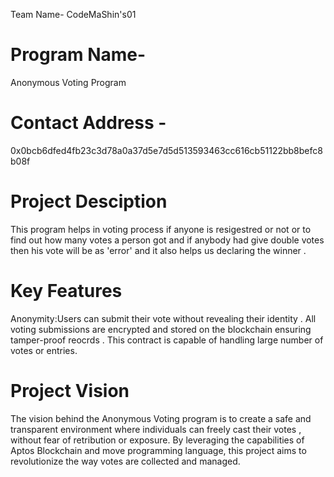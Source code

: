 Team Name- 
CodeMaShin's01
<h1>Program Name-</h1>
Anonymous Voting Program
<br>
<h1>Contact Address -</h1>
0x0bcb6dfed4fb23c3d78a0a37d5e7d5d513593463cc616cb51122bb8befc8b08f
<br>
<h1>Project Desciption</h1>
This program helps in voting process if anyone is resigestred or not or to find out how many votes a person got and if anybody had give double votes then his vote will be as 'error'
and it also helps us declaring the winner .
<br>
<h1>Key Features</h1> 
Anonymity:Users can submit their vote without revealing their identity . All voting submissions are encrypted and stored on the blockchain ensuring tamper-proof reocrds . This contract is capable of handling large number of votes or entries.
<br>
<h1>Project Vision</h1>
The vision behind the Anonymous Voting program is to create a safe and transparent environment where individuals can freely cast their votes , without fear of retribution or exposure. By leveraging the capabilities of Aptos Blockchain and move programming language, this project aims to revolutionize the way votes are collected and managed.
